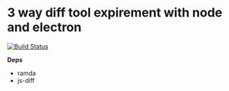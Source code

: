 # 3 way diff tool expirement with node and electron

[![Build Status](https://travis-ci.org/ballercat/3way.svg?branch=master)](https://travis-ci.org/ballercat/3way)

**Deps**

* ramda
* js-diff

